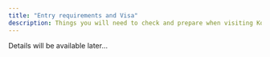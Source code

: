 ```yaml
---
title: "Entry requirements and Visa"
description: Things you will need to check and prepare when visiting Korea
---
```


Details will be available later...